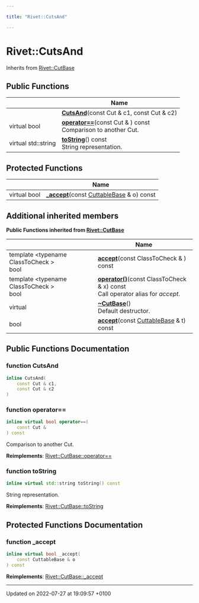 ```yaml
---

title: "Rivet::CutsAnd"

---
```


# Rivet::CutsAnd





Inherits from [Rivet::CutBase](http://example.org/classes/classrivet_1_1cutbase/)

## Public Functions

|                | Name           |
| -------------- | -------------- |
| | **[CutsAnd](http://example.org/classes/classrivet_1_1cutsand/#function-cutsand)**(const Cut & c1, const Cut & c2) |
| virtual bool | **[operator==](http://example.org/classes/classrivet_1_1cutsand/#function-operator==)**(const Cut & ) const<br>Comparison to another Cut.  |
| virtual std::string | **[toString](http://example.org/classes/classrivet_1_1cutsand/#function-tostring)**() const<br>String representation.  |

## Protected Functions

|                | Name           |
| -------------- | -------------- |
| virtual bool | **[_accept](http://example.org/classes/classrivet_1_1cutsand/#function--accept)**(const <a href="http://example.org/classes/classrivet_1_1cuttablebase/">CuttableBase</a> & o) const |

## Additional inherited members

**Public Functions inherited from [Rivet::CutBase](http://example.org/classes/classrivet_1_1cutbase/)**

|                | Name           |
| -------------- | -------------- |
| template <typename ClassToCheck \> <br>bool | **[accept](http://example.org/classes/classrivet_1_1cutbase/#function-accept)**(const ClassToCheck & ) const |
| template <typename ClassToCheck \> <br>bool | **[operator()](http://example.org/classes/classrivet_1_1cutbase/#function-operator())**(const ClassToCheck & x) const<br>Call operator alias for _accept_.  |
| virtual | **[~CutBase](http://example.org/classes/classrivet_1_1cutbase/#function-~cutbase)**()<br>Default destructor.  |
| bool | **[accept](http://example.org/classes/classrivet_1_1cutbase/#function-accept)**(const <a href="http://example.org/classes/classrivet_1_1cuttablebase/">CuttableBase</a> & t) const |


## Public Functions Documentation

### function CutsAnd

```cpp
inline CutsAnd(
    const Cut & c1,
    const Cut & c2
)
```


### function operator==

```cpp
inline virtual bool operator==(
    const Cut & 
) const
```

Comparison to another Cut. 

**Reimplements**: [Rivet::CutBase::operator==](http://example.org/classes/classrivet_1_1cutbase/#function-operator==)


### function toString

```cpp
inline virtual std::string toString() const
```

String representation. 

**Reimplements**: [Rivet::CutBase::toString](http://example.org/classes/classrivet_1_1cutbase/#function-tostring)


## Protected Functions Documentation

### function _accept

```cpp
inline virtual bool _accept(
    const CuttableBase & o
) const
```


**Reimplements**: [Rivet::CutBase::_accept](http://example.org/classes/classrivet_1_1cutbase/#function--accept)


-------------------------------

Updated on 2022-07-27 at 19:09:57 +0100